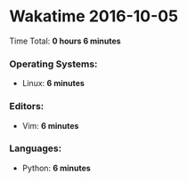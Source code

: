 # Wakatime 2016-10-05

Time Total: **0 hours 6 minutes**

### Operating Systems:
- Linux: **6 minutes** 

### Editors:
- Vim: **6 minutes** 

### Languages:
- Python: **6 minutes** 

